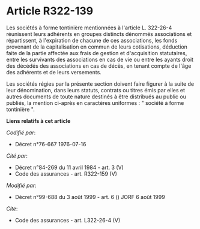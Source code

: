 # Article R322-139

Les sociétés à forme tontinière mentionnées à l'article L. 322-26-4 réunissent leurs adhérents en groupes distincts dénommés
associations et répartissent, à l'expiration de chacune de ces associations, les fonds provenant de la capitalisation en
commun de leurs cotisations, déduction faite de la partie affectée aux frais de gestion et d'acquisition statutaires, entre
les survivants des associations en cas de vie ou entre les ayants droit des décédés des associations en cas de décès, en
tenant compte de l'âge des adhérents et de leurs versements. 

Les sociétés régies par la présente section doivent faire figurer à la suite de leur dénomination, dans leurs statuts,
contrats ou titres émis par elles et autres documents de toute nature destinés à être distribués au public ou publiés, la
mention ci-après en caractères uniformes : " société à forme tontinière ".

**Liens relatifs à cet article**

_Codifié par_:

  - Décret n°76-667 1976-07-16

_Cité par_:

  - Décret n°84-269 du 11 avril 1984 - art. 3 (V)
  - Code des assurances - art. R322-159 (V)

_Modifié par_:

  - Décret n°99-688 du 3 août 1999 - art. 6 () JORF 6 août 1999

_Cite_:

  - Code des assurances - art. L322-26-4 (V)

